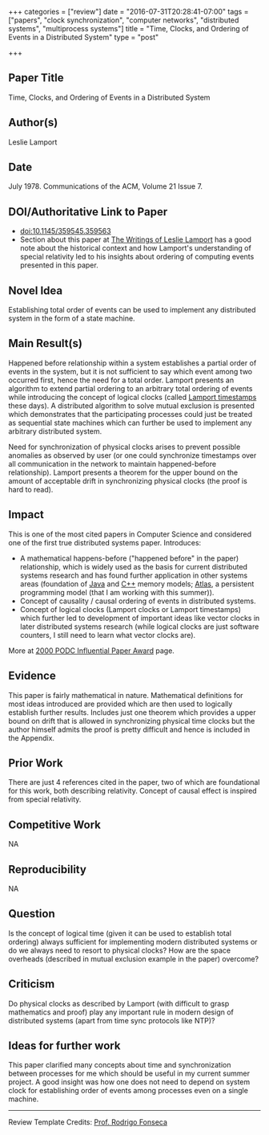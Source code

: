 +++
categories = ["review"]
date = "2016-07-31T20:28:41-07:00"
tags = ["papers", "clock synchronization", "computer networks", "distributed systems", "multiprocess systems"]
title = "Time, Clocks, and Ordering of Events in a Distributed System"
type = "post"

+++

## Paper Title
Time, Clocks, and Ordering of Events in a Distributed System

## Author(s)
Leslie Lamport

## Date
July 1978. Communications of the ACM, Volume 21 Issue 7.

<!--more-->

## DOI/Authoritative Link to Paper
- [doi:10.1145/359545.359563](http://dx.doi.org/10.1145/359545.359563)
- Section about this paper at [The Writings of Leslie Lamport](http://research.microsoft.com/en-us/um/people/lamport/pubs/pubs.html#time-clocks) has a good note about the historical context and how Lamport's understanding of special relativity led to his insights about ordering of computing events presented in this paper.

## Novel Idea
Establishing total order of events can be used to implement any distributed system in the form of a state machine.

## Main Result(s)
Happened before relationship within a system establishes a partial order of events in the system, but it is not sufficient to say which event among two occurred first, hence the need for a total order. Lamport presents an algorithm to extend partial ordering to an arbitrary total ordering of events while introducing the concept of logical clocks (called [Lamport timestamps](https://en.wikipedia.org/wiki/Lamport_timestamps) these days). A distributed algorithm to solve mutual exclusion is presented which demonstrates that the participating processes could just be treated as sequential state machines which can further be used to implement any arbitrary distributed system.

Need for synchronization of physical clocks arises to prevent possible anomalies as observed by user (or one could synchronize timestamps over all communication in the network to maintain happened-before relationship). Lamport presents a theorem for the upper bound on the amount of acceptable drift in synchronizing physical clocks (the proof is hard to read).

## Impact
This is one of the most cited papers in Computer Science and considered one of the first true distributed systems paper. Introduces:

- A mathematical happens-before ("happened before" in the paper) relationship, which is widely used as the basis for current distributed systems research and has found further application in other systems areas (foundation of [Java](https://en.wikipedia.org/wiki/Java_memory_model) and [C++](http://en.cppreference.com/w/cpp/language/memory_model) memory models; [Atlas](http://dx.doi.org/10.1145/2660193.2660224), a persistent programming model (that I am working with this summer)).
- Concept of causality / causal ordering of events in distributed systems.
- Concept of logical clocks (Lamport clocks or Lamport timestamps) which further led to development of important ideas like vector clocks in later distributed systems research (while logical clocks are just software counters, I still need to learn what vector clocks are).

More at [2000 PODC Influential Paper Award](http://www.podc.org/influential/2000-influential-paper/) page.

## Evidence
This paper is fairly mathematical in nature. Mathematical definitions for most ideas introduced are provided which are then used to logically establish further results. Includes just one theorem which provides a upper bound on drift that is allowed in synchronizing physical time clocks but the author himself admits the proof is pretty difficult and hence is included in the Appendix.

## Prior Work
There are just 4 references cited in the paper, two of which are foundational for this work, both describing relativity. Concept of causal effect is inspired from special relativity.

## Competitive Work
NA

## Reproducibility
NA

## Question
Is the concept of logical time (given it can be used to establish total ordering) always sufficient for implementing modern distributed systems or do we always need to resort to physical clocks? How are the space overheads (described in mutual exclusion example in the paper) overcome?

## Criticism
Do physical clocks as described by Lamport (with difficult to grasp mathematics and proof) play any important rule in modern design of distributed systems (apart from time sync protocols like NTP)?

## Ideas for further work
This paper clarified many concepts about time and synchronization between processes for me which should be useful in my current summer project. A good insight was how one does not need to depend on system clock for establishing order of events among processes even on a single machine.

<hr />

Review Template Credits:
[Prof. Rodrigo Fonseca](http://cs.brown.edu/courses/csci2950-u/s14/review.html)
